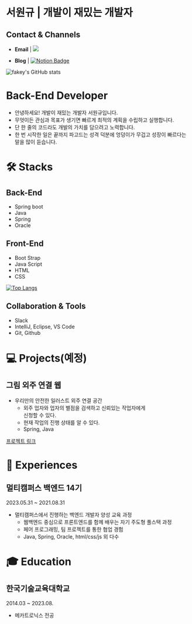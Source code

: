 # 서원규 | 개발이 재밌는 개발자

## Contact & Channels


- **Email** | <a href="mailto:fakey5669@gmail.com"><img src="https://img.shields.io/badge/Gmail-D0A9F5?style=flat-square&logo=Gmail&logoColor=white&link=mailto:fakey5669@gmail.com"/></a></p>
- **Blog** | [![Notion Badge](https://img.shields.io/badge/Notion-EE8208?style=flat-square&logo=Notion&logoColor=white&link=https://www.notion.so/bfc0e2dd20a34d5fa02a7088d7ab020a?v=b1d1b941843f4513b8d6bef183c7b868)](https://www.notion.so/bfc0e2dd20a34d5fa02a7088d7ab020a?v=b1d1b941843f4513b8d6bef183c7b868)

![fakey's GitHub stats](https://github-readme-stats.vercel.app/api?username=fakey5669&show_icons=true&theme=radical)


# Back-End Developer


- 안녕하세요! 개발이 재밌는 개발자 서원규입니다.
- 무엇이든 관심과 목표가 생기면 빠르게 최적의 계획을 수립하고 실행합니다.
- 단 한 줄의 코드라도 개발의 가치를 담으려고 노력합니다.
- 한 번 시작한 일은 끝까지 파고드는 성격 덕분에 엉덩이가 무겁고 성장이 빠르다는 말을 많이 듣습니다.

# 🛠  Stacks



## Back-End

- Spring boot
- Java
- Spring
- Oracle

## Front-End

- Boot Strap
- Java Script
- HTML
- CSS

[![Top Langs](https://github-readme-stats.vercel.app/api/top-langs/?username=fakey5669)](https://github.com/fakey5669/github-readme-stats)

## Collaboration & Tools

- Slack
- IntelliJ, Eclipse, VS Code
- Git, Github

# 💻  Projects(예정)


## 그림 외주 연결 웹

- 우리만의 안전한 일러스트 외주 연결 공간
    - 외주 업자와 업자의 별점을 검색하고 신뢰있는 작업자에게  
    신청할 수 있다.
    - 현재 작업의 진행 상태를 알 수 있다.
    - Spring, Java

[프로젝트 링크](https://github.com/fakey5669/hoyoverse-web)


# 🎈  Experiences



## 멀티캠퍼스 백엔드    14기

2023.05.31 ~ 2021.08.31

- 멀티캠퍼스에서 진행하는 백엔드 개발자 양성 교육 과정
    - 웹백엔드 중심으로 프론트엔드를 함께 배우는 자기 주도형 풀스택 과정
    - 페어 프로그래밍, 팀 프로젝트를 통한 협업 경험
    - Java, Spring, Oracle, html/css/js 외 다수
    

# 🎓  Education



## 한국기술교육대학교

2014.03 ~ 2023.08.

- 메카트로닉스 전공
